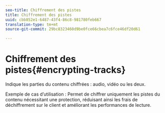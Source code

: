```yaml
---
seo-title: Chiffrement des pistes
title: Chiffrement des pistes
uuid: cbb852e1-6487-43f4-86c8-981780feb667
translation-type: tm+mt
source-git-commit: 29bc8323460d9be0fce66cbea7c6fce46df20d61

---
```



# Chiffrement des pistes{#encrypting-tracks}

Indique les parties du contenu chiffrées : audio, vidéo ou les deux.

Exemple de cas d’utilisation : Permet de chiffrer uniquement les pistes du contenu nécessitant une protection, réduisant ainsi les frais de déchiffrement sur le client et améliorant les performances de lecture.
